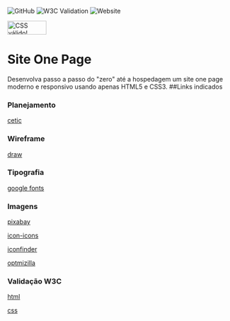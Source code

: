 ![GitHub](https://img.shields.io/github/license/professorjosedeassis/html5css3)
![W3C Validation](https://img.shields.io/w3c-validation/default?targetUrl=https%3A%2F%2Fhtml5css3.com.br%2F)
![Website](https://img.shields.io/website?url=https%3A%2F%2Fhtml5css3.com.br)

<p>
    <a href="https://jigsaw.w3.org/css-validator/check/referer">
        <img style="border:0;width:88px;height:31px"
            src="https://jigsaw.w3.org/css-validator/images/vcss-blue"
            alt="CSS válido!" />
    </a>
</p>

# Site One Page
Desenvolva passo a passo do "zero" até a hospedagem um site one page moderno e responsivo usando apenas HTML5 e CSS3.
##Links indicados
### Planejamento
[cetic](https://www.cetic.br/)
### Wireframe
[draw](https://app.diagrams.net/)
### Tipografia
[google fonts](https://fonts.google.com/)
### Imagens
[pixabay](https://pixabay.com/pt/)

[icon-icons](https://icon-icons.com/pt/)

[iconfinder](https://iconfinder.com/)

[optmizilla](https://imagecompressor.com/pt/)

### Validação W3C
[html](https://validator.w3.org/)

[css](https://jigsaw.w3.org/css-validator/)
